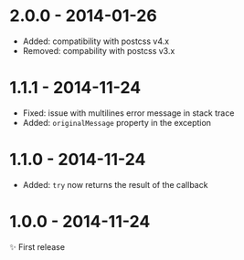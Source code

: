 # 2.0.0 - 2014-01-26

- Added: compatibility with postcss v4.x
- Removed: compability with postcss v3.x

# 1.1.1 - 2014-11-24

- Fixed: issue with multilines error message in stack trace
- Added: `originalMessage` property in the exception

# 1.1.0 - 2014-11-24

- Added: `try` now returns the result of the callback

# 1.0.0 - 2014-11-24

✨ First release
